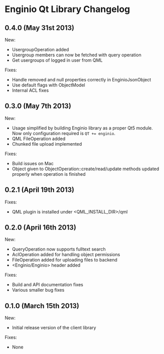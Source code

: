# Enginio Qt Library Changelog

## 0.4.0 (May 31st 2013)
New:
* UsergroupOperation added
* Usergroup members can now be fetched with query operation
* Get usergroups of logged in user from QML

Fixes:
* Handle removed and null properties correctly in EnginioJsonObject
* Use default flags with ObjectModel
* Internal ACL fixes

## 0.3.0 (May 7th 2013)
New:
* Usage simplified by building Enginio library as a proper Qt5 module. Now only configuration required is `QT += enginio`.
* QML FileOperation added
* Chunked file upload implemented

Fixes:
* Build issues on Mac
* Object given to ObjectOperation::create/read/update methods updated properly when operation is finished

## 0.2.1 (April 19th 2013)
Fixes:
* QML plugin is installed under <QML_INSTALL_DIR>/qml

## 0.2.0 (April 16th 2013)
New:
* QueryOperation now supports fulltext search
* AclOperation added for handling object permissions
* FileOperation added for uploading files to backend
* <Enginio/Enginio> header added

Fixes:
* Build and API documentation fixes
* Various smaller bug fixes

## 0.1.0 (March 15th 2013)
New:
* Initial release version of the client library

Fixes:
* None
